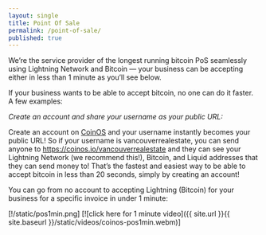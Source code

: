 ```yaml
---
layout: single
title: Point Of Sale
permalink: /point-of-sale/
published: true
---
```


We’re the service provider of the longest running bitcoin PoS seamlessly using Lightning Network and Bitcoin — your business can be accepting either in less than 1 minute as you’ll see below.

If your business wants to be able to accept bitcoin, no one can do it faster. A few examples:

*Create an account and share your username as your public URL:*

Create an account on [CoinOS](https://coinos.io) and your username instantly becomes your public URL! So if your username is vancouverrealestate, you can send anyone to https://coinos.io/vancouverrealestate and they can see your Lightning Network (we recommend this!), Bitcoin, and Liquid addresses that they can send money to! That’s the fastest and easiest way to be able to accept bitcoin in less than 20 seconds, simply by creating an account!

You can go from no account to accepting Lightning (Bitcoin) for your business for a specific invoice in under 1 minute:

[!/static/pos1min.png]
[![click here for 1 minute video]({{ site.url }}{{ site.baseurl }}/static/videos/coinos-pos1min.webm)]
